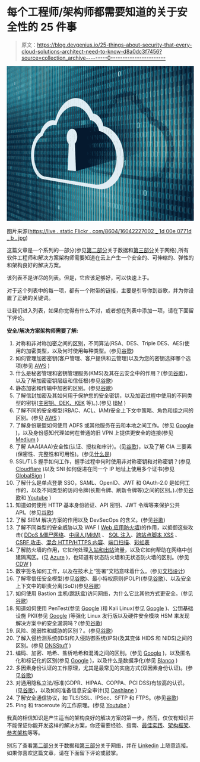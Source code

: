 # 每个工程师/架构师都需要知道的关于安全性的 25 件事

> 原文：<https://blog.devgenius.io/25-things-about-security-that-every-cloud-solutions-architect-need-to-know-d8a0dc3f7456?source=collection_archive---------0----------------------->

![](img/1a09ae24435f8aada49b30bce0c17af3.png)

图片来源([https://live . static Flickr . com/8604/16042227002 _ 1d 00e 0771d _ b . jpg](https://live.staticflickr.com/8604/16042227002_1d00e0771d_b.jpg))

这篇文章是一个系列的一部分(参见[第二部分](https://medium.com/@amralieg/25-things-about-data-that-every-engineer-architect-needs-to-know-9330e6a51cd4)关于数据和[第三部分](https://medium.com/@amralieg/25-things-about-networking-that-every-engineer-architect-needs-to-know-313e634b9456)关于网络),所有软件工程师和解决方案架构师需要知道在云上产生一个安全的、可伸缩的、弹性的和架构良好的解决方案。

该列表不是详尽的列表。但是，它应该足够好，可以快速上手。

对于这个列表中的每一项，都有一个附带的链接，主要是引导你到谷歌，并为你设置了正确的关键词。

让我们进入列表，如果你觉得有什么不对，或者想在列表中添加一项，请在下面留下评论。

**安全/解决方案架构师需要了解:**

1.  对称和非对称加密之间的区别，不同算法(RSA、DES、Triple DES、AES)使用的加密类型，以及何时使用每种类型。(参见[谷歌](https://www.google.com/search?q=Difference+between+Symmetric+and+asymmetric+encryption&rlz=1C1GCEU_en&oq=Difference+between+Symmetric+and+asymmetric+encryption&aqs=chrome..69i57&sourceid=chrome&ie=UTF-8))
2.  如何管理加密密钥(客户管理、客户提供和云管理)以及为您的密钥选择哪个选项(参见 [AWS](https://docs.aws.amazon.com/kms/latest/developerguide/concepts.html#master_keys) )
3.  什么是秘密管理和密钥管理服务(KMS)及其在云安全中的作用？(参见[谷歌](https://cloud.google.com/secret-manager/docs/overview))，以及了解加密密钥层级和信任根(参见[谷歌](https://cloud.google.com/security/encryption-at-rest/default-encryption#encryption_key_hierarchy_and_root_of_trust))
4.  静态加密和传输中加密的区别。(参见[谷歌](https://www.google.com/search?q=encryption+at+rest+and+encryption+in+transit&rlz=1C1GCEU_en&oq=encryption+at+rest+and+encryption+in+transit&aqs=chrome..69i57&sourceid=chrome&ie=UTF-8))
5.  了解信封加密及其如何用于保护您的安全密钥，以及加密过程中使用的不同类型的密钥([主密钥、DEK、KEK](https://www.google.com/search?q=DEK%2C+KEK&rlz=1C1GCEU_en&oq=DEK%2C+KEK&aqs=chrome..69i57&sourceid=chrome&ie=UTF-8) 等)。).(参见 [IBM](https://cloud.ibm.com/docs/key-protect?topic=key-protect-envelope-encryption) )
6.  了解不同的安全模型(RBAC、ACL、IAM)安全上下文中策略、角色和组之间的区别。(参见 [AWS](https://docs.aws.amazon.com/IAM/latest/UserGuide/id.html) )
7.  了解身份联盟如何使用 ADFS 或其他服务在云和本地之间工作。(参见 [Google](https://www.google.com/search?q=dentity+federation+works+between+cloud+and+on-prem&rlz=1C1GCEU_en&oq=dentity+federation+works+between+cloud+and+on-prem&aqs=chrome..69i57&sourceid=chrome&ie=UTF-8) )，以及身份感知代理如何在普通的旧 VPN 上提供更安全的连接(参见 [Medium](https://medium.com/google-cloud/what-is-beyondcorp-what-is-identity-aware-proxy-de525d9b3f90) )
8.  了解 AAA(AAA)安全性(认证、授权和审计)。(见[谷歌](https://www.google.com/search?rlz=1C1GCEU_en&sxsrf=ALeKk03Nn0yqIMObHCgemQUjhZw3Rbh2DA%3A1589807315137&ei=04jCXpL2B-WX1fAP38GNiAc&q=AAA+%28Authentication%2C+Authorisation+%26+Audit%29&oq=AAA+%28Authentication%2C+Authorisation+%26+Audit%29&gs_lcp=CgZwc3ktYWIQA1DnLVjhMGCKNmgAcAB4AIABZYgB9wGSAQMyLjGYAQCgAQGqAQdnd3Mtd2l6&sclient=psy-ab&ved=0ahUKEwjSq57ivb3pAhXlSxUIHd9gA3EQ4dUDCAw&uact=5))，以及了解 CIA 三要素(保密性、完整性和可用性)。(参见[什么是](https://whatis.techtarget.com/definition/Confidentiality-integrity-and-availability-CIA))
9.  SSL/TLS 握手如何工作，握手过程中何时使用非对称密钥和对称密钥？(参见 [Cloudflare](https://www.cloudflare.com/learning/ssl/what-happens-in-a-tls-handshake/) )以及 SNI 如何促进在同一个 IP 地址上使用多个证书(参见 [GlobalSign](https://www.globalsign.com/en/blog/what-is-server-name-indication) )
10.  了解什么是单点登录 SSO，SAML、OpenID、JWT 和 OAuth-2.0 是如何工作的，以及不同类型的访问令牌(长期令牌、刷新令牌等)之间的区别。).(参见[谷歌](https://www.google.com/search?rlz=1C1GCEU_en&sxsrf=ALeKk01xAB3hzgTIgExgQZ2rnEezXGRSmw%3A1589879775324&ei=36PDXt6fE76k1fAPjpG-yAc&q=SAML%2C+OpenID%2C+JWT%2C+OAuth-2.0&oq=SAML%2C+OpenID%2C+JWT%2C+OAuth-2.0&gs_lcp=CgZwc3ktYWIQAzoECCMQJ1C0O1jGP2DtQWgAcAB4AIABQYgB-AGSAQE0mAEAoAEBqgEHZ3dzLXdpeg&sclient=psy-ab&ved=0ahUKEwiei_nZy7_pAhU-UhUIHY6ID3kQ4dUDCAw&uact=5)和 [Youtube](https://www.youtube.com/watch?v=CPbvxxslDTU) )
11.  知道如何使用 HTTP 基本身份验证、API 密钥、JWT 令牌等来保护公共 API。(参见[谷歌](https://blog.restcase.com/4-most-used-rest-api-authentication-methods/))
12.  了解 SIEM 解决方案的作用以及 DevSecOps 的含义。(参见[谷歌](https://www.google.com/search?rlz=1C1GCEU_en&sxsrf=ALeKk02UCPPl1VR_LwzRvhEV4GGBvGwXrg%3A1589876789204&ei=NZjDXoKADMyH1fAPg7-8mAo&q=SIEM+DevSecOps&oq=SIEM+DevSecOps&gs_lcp=CgZwc3ktYWIQAzIECCMQJzoECAAQR1DFlAFYxZQBYJyoAWgAcAF4AIABZYgBZZIBAzAuMZgBAKABAaoBB2d3cy13aXo&sclient=psy-ab&ved=0ahUKEwjC7obKwL_pAhXMQxUIHYMfD6MQ4dUDCAw&uact=5))
13.  了解不同类型的安全威胁以及 WAF ( [Web 应用防火墙](https://www.google.com/search?rlz=1C1GCEU_en&sxsrf=ALeKk01XHZV5NGnzkX4BKj8k24L0utQrRA:1589829467336&q=Web+Application+Firewalls&spell=1&sa=X&ved=2ahUKEwjIlJ2lkL7pAhWUtHEKHWkyAbwQBSgAegQIbBAn&biw=1477&bih=782))的作用，以抵御这些攻击( [DDoS &僵尸网络](https://www.google.com/search?rlz=1C1GCEU_en&sxsrf=ALeKk01Ybg1H3Io1390n_N0xLh-Md5efOQ:1589807546816&q=DDoS+and+BotNets,&spell=1&sa=X&ved=2ahUKEwid-NrQvr3pAhURu3EKHZFMAdAQBSgAegQIZhAn&biw=1477&bih=742)、[中间人(MitM)](https://www.google.com/search?q=Man+in+the+Middle+(MitM)&rlz=1C1GCEU_en&oq=Man+in+the+Middle+(MitM)&aqs=chrome..69i57&sourceid=chrome&ie=UTF-8) 、 [SQL 注入](https://www.google.com/search?q=SQL-Injections&rlz=1C1GCEU_en&oq=SQL-Injections&aqs=chrome..69i57&sourceid=chrome&ie=UTF-8)、[跨站点脚本 XSS](https://www.google.com/search?q=Cross-site+scripting+XSS&rlz=1C1GCEU_en&oq=Cross-site+scripting+XSS&aqs=chrome..69i57j69i59&sourceid=chrome&ie=UTF-8) 、 [CSRF 攻击](https://www.google.com/search?q=CSRF+attack&rlz=1C1GCEU_en&oq=CSRF+attack&aqs=chrome..69i57&sourceid=chrome&ie=UTF-8)、[混合 HTTP/HTTPS 内容](https://www.google.com/search?q=Mixed+HTTP%2FHTTPS+content&rlz=1C1GCEU_en&oq=Mixed+HTTP%2FHTTPS+content&aqs=chrome..69i57&sourceid=chrome&ie=UTF-8)、[端口扫描](https://www.google.com/search?q=Port+Scanning&rlz=1C1GCEU_en&oq=Port+Scanning&aqs=chrome..69i57&sourceid=chrome&ie=UTF-8)、[彩虹表](https://www.google.com/search?q=rainbow+tables&rlz=1C1GCEU_en&oq=rainbow+tables&aqs=chrome..69i57&sourceid=chrome&ie=UTF-8)
14.  了解防火墙的作用，它如何处理[入站和出站](https://www.google.com/search?q=ingress+vs+egress&rlz=1C1GCEU_en&oq=ingress+vs+egress&aqs=chrome..69i57&sourceid=chrome&ie=UTF-8)流量，以及它如何帮助在网络中创建隔离区。(见 [Azure](https://docs.microsoft.com/en-us/azure/architecture/reference-architectures/dmz/nva-ha) )，也知道有状态防火墙和无状态防火墙的区别。(参见 [CDW](http://cdw.com/content/cdw/en/articles/security/2019/04/29/stateful-versus-stateless-firewalls.html) )
15.  数字签名如何工作，以及在技术上“签署”文档意味着什么。(参见[文档设计](https://www.docusign.co.uk/how-it-works/electronic-signature/digital-signature/digital-signature-faq))
16.  了解零信任安全模型(参见[谷歌](https://www.google.com/search?q=Zero+Trust+Security+Model&rlz=1C1GCEU_en&oq=Zero+Trust+Security+Model&aqs=chrome..69i57&sourceid=chrome&ie=UTF-8))、最小特权原则(POLP)(参见[谷歌](https://digitalguardian.com/blog/what-principle-least-privilege-polp-best-practice-information-security-and-compliance))、以及安全上下文中的职责分离(SoD)(参见[谷歌](https://www.google.com/search?q=Separation+of+duties+(SoD)&rlz=1C1GCEU_en&oq=Separation+of+duties+(SoD)&aqs=chrome..69i57&sourceid=chrome&ie=UTF-8))
17.  如何使用 Bastion 主机(跳跃盒)访问网络，为什么它比其他方式更安全。(参见[谷歌](https://www.greenhousedata.com/blog/whats-a-jumpbox-or-bastion-host-anyway))
18.  知道如何使用 PenTest(参见 [Google](https://www.google.com/search?q=PenTest+and+how+it+works&rlz=1C1GCEU_en&oq=PenTest+and+how+it+works&aqs=chrome..69i57&sourceid=chrome&ie=UTF-8) )和 Kali Linux(参见 [Google](https://www.google.com/search?q=kali+linux&rlz=1C1GCEU_en&oq=Kali+&aqs=chrome.1.69i57j0l2j46j0l2j46j0j46l2.2740j1j7&sourceid=chrome&ie=UTF-8) )、公钥基础设施 PKI(参见 [Google](https://www.google.com/search?q=Public+Key+Infrastructure+PKI&rlz=1C1GCEU_en&oq=Public+Key+Infrastructure+PKI&aqs=chrome..69i57&sourceid=chrome&ie=UTF-8) )等强化 Linux 发行版以及硬件安全模块 HSM 来发现解决方案中的安全漏洞吗？(参见[谷歌](https://www.google.com/search?rlz=1C1GCEU_en&sxsrf=ALeKk03MVzPe2Y6ppGApOtyCkgBFNEd3Fg%3A1589809311895&ei=n5DCXrSaNpShgAbhzLxg&q=HSM&oq=HSM&gs_lcp=CgZwc3ktYWIQAzIECAAQQzIECAAQQzIECAAQQzICCAAyBAgAEEMyAggAMgIIADICCAAyAggAMgIIADoECCMQJzoFCAAQkQI6BQgAEIMBUMdUWLxYYNZcaABwAHgAgAFwiAGuApIBAzEuMpgBAKABAaoBB2d3cy13aXo&sclient=psy-ab&ved=0ahUKEwj05a6axb3pAhWUEMAKHWEmDwwQ4dUDCAw&uact=5))
19.  风险、脆弱性和威胁的区别？。(参见[谷歌](https://www.google.com/search?q=risk%2C+vulnerability+and+threat&rlz=1C1GCEU_en&oq=risk%2C+vulnerability+and+threat&aqs=chrome..69i57&sourceid=chrome&ie=UTF-8))
20.  了解入侵检测系统(IDS)和入侵防御系统(IPS)(及其变体 HIDS 和 NIDS)之间的区别。(参见 [DNSStuff](https://www.dnsstuff.com/ids-vs-ips) )
21.  编码、加密、哈希、盐析哈希和混淆之间的区别。(参见 [Google](https://www.google.com/search?q=encoding%2C+encryption%2C+hashing%2C+salting+hashing+and+Obfuscation&rlz=1C1GCEU_en&oq=encoding%2C+encryption%2C+hashing%2C+salting+hashing+and+Obfuscation&aqs=chrome..69i57&sourceid=chrome&ie=UTF-8) )，以及匿名化和标记化的区别(参见 [Google](https://www.google.com/search?q=anonymization+vs+tokenization&rlz=1C1GCEU_en&oq=annonymisation+vs+toke&aqs=chrome.1.69i57j0l2.10873j1j7&sourceid=chrome&ie=UTF-8) )，以及什么是数据净化(参见 [Blanco](https://www.blancco.com/resources/article-data-sanitization-definition/) )
22.  多因素身份认证的工作原理，尤其是最常见的实施方式(双因素身份认证)。(参见[谷歌](https://www.google.com/search?q=Multi-factor+authentication+works&rlz=1C1GCEU_en&oq=Multi-factor+authentication+works&aqs=chrome..69i57&sourceid=chrome&ie=UTF-8))
23.  对通用隐私立法/标准(GDPR、HIPAA、COPPA、PCI DSS)有较高的认识。(见[谷歌](https://www.google.com/search?q=GDPR%2C+HIPAA&rlz=1C1GCEU_en&oq=GDPR%2C+HIPAA&aqs=chrome..69i57&sourceid=chrome&ie=UTF-8))，以及如何准备信息安全审计(见 [Dashlane](https://blog.dashlane.com/conduct-internal-security-audit/) )
24.  了解安全通信协议，如 TLS/SSL、IPSec、SFTP 和 FTPS。(参见[谷歌](https://www.rebex.net/kb/secure-ftp/))
25.  Ping 和 traceroute 的工作原理。(参见 [Youtube](https://www.youtube.com/watch?v=G05y9UKT69s) )

我真的相信知识是产生适当的架构良好的解决方案的第一步，然而，仅仅有知识并不能保证你能开发这样的解决方案，你还需要经验、指南、[最佳实践](https://d1.awsstatic.com/whitepapers/AWS_Cloud_Best_Practices.pdf)、[架构框架](https://cloud.google.com/blog/products/gcp/new-google-cloud-architecture-framework-guide)、[参考架构](https://gcp.solutions/)等等。

别忘了查看[第二部分](https://medium.com/@amralieg/25-things-about-data-that-every-engineer-architect-needs-to-know-9330e6a51cd4)关于数据和[第三部分](https://medium.com/@amralieg/25-things-about-networking-that-every-engineer-architect-needs-to-know-313e634b9456)关于网络，并在 [Linkedin](https://www.linkedin.com/in/amralieg) 上随意连接。如果你喜欢这篇文章，请在下面留下评论或鼓掌。